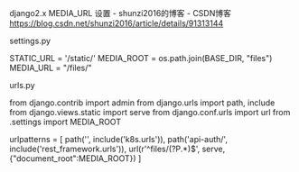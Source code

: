 django2.x MEDIA_URL 设置 - shunzi2016的博客 - CSDN博客 https://blog.csdn.net/shunzi2016/article/details/91313144

settings.py

STATIC_URL = '/static/'
MEDIA_ROOT = os.path.join(BASE_DIR, "files")
MEDIA_URL = "/files/"

urls.py

from django.contrib import admin
from django.urls import path, include
from django.views.static import serve
from django.conf.urls import url
from .settings import MEDIA_ROOT

urlpatterns = [
    path('', include('k8s.urls')),
    path('api-auth/', include('rest_framework.urls')),
    url(r'^files/(?P<path>.*)$', serve, {"document_root":MEDIA_ROOT})
]